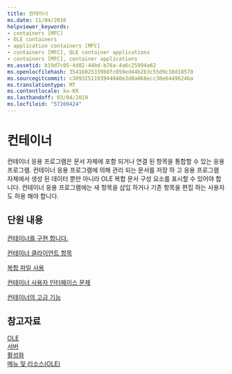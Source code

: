```yaml
---
title: 컨테이너
ms.date: 11/04/2016
helpviewer_keywords:
- containers [MFC]
- OLE containers
- application containers [MFC]
- containers [MFC], OLE container applications
- containers [MFC], container applications
ms.assetid: b19d7c05-4d02-44bd-b76a-4a6c25994a62
ms.openlocfilehash: 35416025339b8fc059ed44b2b3c55d9c38d18570
ms.sourcegitcommit: c3093251193944840e3d0a068ecc30e6449624ba
ms.translationtype: MT
ms.contentlocale: ko-KR
ms.lasthandoff: 03/04/2019
ms.locfileid: "57269424"
---
```

# <a name="containers"></a>컨테이너

컨테이너 응용 프로그램은 문서 자체에 포함 되거나 연결 된 항목을 통합할 수 있는 응용 프로그램. 컨테이너 응용 프로그램에 의해 관리 되는 문서를 저장 하 고 응용 프로그램 자체에서 생성 된 데이터 뿐만 아니라 OLE 복합 문서 구성 요소를 표시할 수 있어야 합니다. 컨테이너 응용 프로그램에는 새 항목을 삽입 하거나 기존 항목을 편집 하는 사용자도 허용 해야 합니다.

## <a name="in-this-section"></a>단원 내용

[컨테이너를 구현 합니다.](../mfc/containers-implementing-a-container.md)

[컨테이너 클라이언트 항목](../mfc/containers-client-items.md)

[복합 파일 사용](../mfc/containers-compound-files.md)

[컨테이너 사용자 인터페이스 문제](../mfc/containers-user-interface-issues.md)

[컨테이너의 고급 기능](../mfc/containers-advanced-features.md)

## <a name="see-also"></a>참고자료

[OLE](../mfc/ole-in-mfc.md)<br/>
[서버](../mfc/servers.md)<br/>
[활성화](../mfc/activation-cpp.md)<br/>
[메뉴 및 리소스(OLE)](../mfc/menus-and-resources-ole.md)
